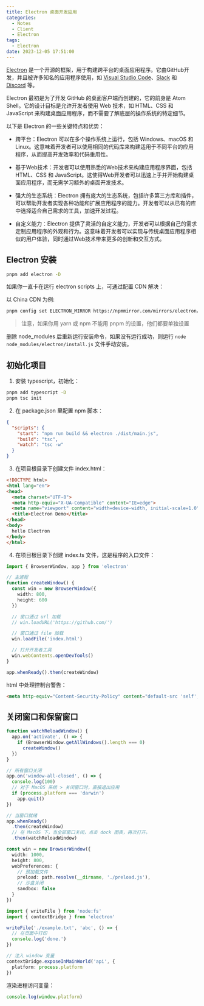 ```yaml
---
title: Electron 桌面开发应用
categories:
  - Notes
  - Client
  - Electron
tags:
  - Electron
date: 2023-12-05 17:51:00
---
```


[Electron](https://www.electronjs.org/) 是一个开源的框架，用于构建跨平台的桌面应用程序。它由GitHub开发，并且被许多知名的应用程序使用，如 [Visual Studio Code](https://code.visualstudio.com/)、[Slack](https://slack.com/intl) 和 [Discord](https://discord.com/) 等。

Electron 最初是为了开发 GitHub 的桌面客户端而创建的，它的前身是 Atom Shell。它的设计目标是允许开发者使用 Web 技术，如 HTML、CSS 和 JavaScript 来构建桌面应用程序，而不需要了解底层的操作系统的特定细节。

以下是 Electron 的一些关键特点和优势：

- 跨平台：Electron 可以在多个操作系统上运行，包括 Windows、macOS 和 Linux。这意味着开发者可以使用相同的代码库来构建适用于不同平台的应用程序，从而提高开发效率和代码重用性。

- 基于Web技术：开发者可以使用熟悉的Web技术来构建应用程序界面，包括 HTML、CSS 和 JavaScript。这使得Web开发者可以迅速上手并开始构建桌面应用程序，而无需学习额外的桌面开发技术。

- 强大的生态系统：Electron 拥有庞大的生态系统，包括许多第三方库和插件，可以帮助开发者实现各种功能和扩展应用程序的能力。开发者可以从已有的库中选择适合自己需求的工具，加速开发过程。

- 自定义能力：Electron 提供了灵活的自定义能力，开发者可以根据自己的需求定制应用程序的外观和行为。这意味着开发者可以实现与传统桌面应用程序相似的用户体验，同时通过Web技术带来更多的创新和交互方式。

<!-- more -->

## Electron 安装

```sh
pnpm add electron -D
```

如果你一直卡在运行 electron scripts 上，可通过配置 CDN 解决：

以 China CDN 为例:

```sh
pnpm config set ELECTRON_MIRROR https://npmmirror.com/mirrors/electron/
```

> 注意，如果你用 yarn 或 npm 不能用 pnpm 的设置，他们都要单独设置

删除 node_modules 后重新运行安装命令，如果没有运行成功，则运行 `node node_modules/electron/install.js` 文件手动安装。

## 初始化项目

1. 安装 typescript，初始化：

```sh
pnpm add typescript -D
pnpm tsc init
```

2. 在 package.json 里配置 npm 脚本：

```json
{
  "scripts": {
    "start": "npm run build && electron ./dist/main.js",
    "build": "tsc",
    "watch": "tsc -w"
  }
}
```

3. 在项目根目录下创建文件 index.html：

```html
<!DOCTYPE html>
<html lang="en">
<head>
  <meta charset="UTF-8">
  <meta http-equiv="X-UA-Compatible" content="IE=edge">
  <meta name="viewport" content="width=device-width, initial-scale=1.0">
  <title>Electron Demo</title>
</head>
<body>
  hello Electron
</body>
</html>
```

4. 在项目根目录下创建 index.ts 文件，这是程序的入口文件：

```ts
import { BrowserWindow, app } from 'electron'

// 主进程
function createWindow() {
  const win = new BrowserWindow({
    width: 800,
    height: 600
  })

  // 窗口通过 url 加载
  // win.loadURL('https://github.com/')

  // 窗口通过 file 加载
  win.loadFile('index.html')

  // 打开开发者工具
  win.webContents.openDevTools()
}

app.whenReady().then(createWindow)
```

html 中处理控制台警告：

```html
<meta http-equiv="Content-Security-Policy" content="default-src 'self'; img-src * data:; script-src 'self'; style-src 'self' 'unsafe-inline'">
```

## 关闭窗口和保留窗口

```ts
function watchReloadWindow() {
  app.on('activate', () => {
    if (BrowserWindow.getAllWindows().length === 0)
      createWindow()
  })
}

// 所有窗口关闭
app.on('window-all-closed', () => {
  console.log(100)
  // 对于 MacOS 系统 > 关闭窗口时，直接退出应用
  if (process.platform === 'darwin')
    app.quit()
})

// 当窗口就绪
app.whenReady()
  .then(createWindow)
  // 在 MacOS 下，当全部窗口关闭，点击 dock 图表，再次打开。
  .then(watchReloadWindow)
```

```ts
const win = new BrowserWindow({
  width: 1000,
  height: 800,
  webPreferences: {
    // 预加载文件
    preload: path.resolve(__dirname, './preload.js'),
    // 沙盒关闭
    sandbox: false
  }
})
```

```ts
import { writeFile } from 'node:fs'
import { contextBridge } from 'electron'

writeFile('./example.txt', 'abc', () => {
  // 在页面中打印
  console.log('done.')
})

// 注入 window 变量
contextBridge.exposeInMainWorld('api', {
  platform: process.platform
})
```

渲染进程访问变量：

```ts
console.log(window.platform)
```
